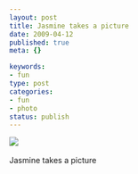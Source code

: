 ```yaml
--- 
layout: post
title: Jasmine takes a picture
date: 2009-04-12
published: true
meta: {}

keywords: 
- fun
type: post
categories: 
- fun
- photo
status: publish
---
```

![](http://media.eick.us/2011/05/4Lbi8pbnEm7n0m7sBOKyPo7Vo1_500.jpg)<br /><br />Jasmine takes a picture
